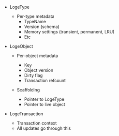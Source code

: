 - LogeType
    - Per-type metadata
        - TypeName
        - Version (schema)
        - Memory settings (transient, permanent, LRU)
        - Etc

- LogeObject
    - Per-object metadata
        - Key 
        - Object version
        - Dirty flag
        - Transaction refcount

    - Scaffolding
        - Pointer to LogeType
        - Pointer to live object

- LogeTransaction
    - Transaction context
    - All updates go through this

